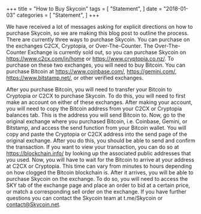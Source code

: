 +++
title = "How to Buy Skycoin"
tags = [
    "Statement",
]
date = "2018-01-03"
categories = [
    "Statement",
]
+++

We have received a lot of messages asking for explicit directions on how to purchase Skycoin, so we are making this blog post to outline the process. There are currently three ways to purchase Skycoin. You can purchase on the exchanges C2CX, Cryptopia, or Over-The-Counter.
The Over-The-Counter Exchange is currently sold out, so you can purchase Skycoin on https://www.c2cx.com/in/home or https://www.cryptopia.co.nz/. To purchase on these two exchanges, you will need to buy Bitcoin. You can purchase Bitcoin at https://www.coinbase.com/, https://gemini.com/, https://www.bitstamp.net/, or other verified exchanges. 

After you purchase Bitcoin, you will need to transfer your Bitcoin to Cryptopia or C2CX to purchase Skycoin. To do this, you will need to first make an account on either of these exchanges. After making your account, you will need to copy the Bitcoin address from your C2CX or Cryptopia balances tab. This is the address you will send Bitcoin to. Now, go to the original exchange where you purchased Bitcoin, i.e. Coinbase, Gemini, or Bitstamp, and access the send function from your Bitcoin wallet. You will copy and paste the Cryptopia or C2CX address into the send page of the original exchange. After you do this, you should be able to send and confirm the transaction. If you want to view your transaction, you can do so at https://blockchain.info/ by looking up the associated public addresses that you used. Now, you will have to wait for the Bitcoin to arrive at your address at C2CX or Cryptopia. This time can vary from minutes to hours depending on how clogged the Bitcoin blockchain is. After it arrives, you will be able to purchase Skycoin on the exchange. To do so, you will need to access the SKY tab of the exchange page and place an order to bid at a certain price, or match a corresponding sell order on the exchange. If you have further questions you can contact the Skycoin team at t.me/Skycoin or contact@Skycoin.net.
